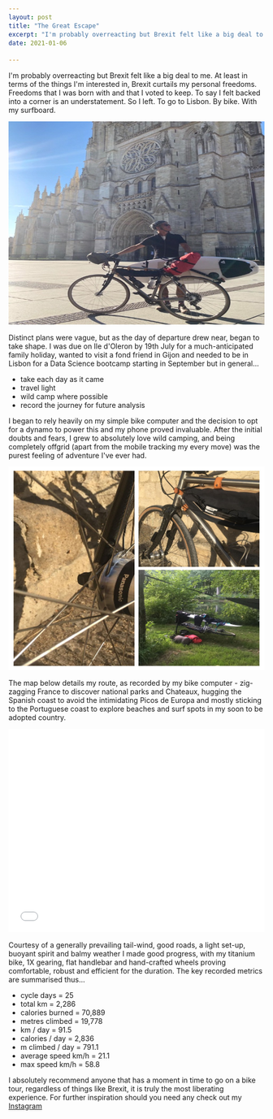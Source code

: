 ```yaml
---
layout: post
title: "The Great Escape"
excerpt: "I'm probably overreacting but Brexit felt like a big deal to me..."
date: 2021-01-06

---
```


I'm probably overreacting but Brexit felt like a big deal to me. At least in terms of the things I'm interested in, Brexit curtails my personal freedoms. Freedoms that I was born with and that I voted to keep. To say I felt backed into a corner is an understatement. So I left. To go to Lisbon. By bike. With my surfboard.

<p align='center'>
  <img src='/assets/bordeaux.jpg' height="400" width=100%/>
</p>

Distinct plans were vague, but as the day of departure drew near, began to take shape. I was due on Ile d'Oleron by 19th July for a much-anticipated family holiday, wanted to visit a fond friend in Gijon and needed to be in Lisbon for a Data Science bootcamp starting in September but in general...

  * take each day as it came
  * travel light
  * wild camp where possible
  * record the journey for future analysis

I began to rely heavily on my simple bike computer and the decision to opt for a dynamo to power this and my phone proved invaluable. After the initial doubts and fears, I grew to absolutely love wild camping, and being completely offgrid (apart from the mobile tracking my every move) was the purest feeling of adventure I've ever had.

<p align='center'>
  <img src='/assets/dynamo-collage.jpg' height="400" width=100%/>
</p>

The map below details my route, as recorded by my bike computer - zig-zagging France to discover national parks and Chateaux, hugging the Spanish coast to avoid the intimidating Picos de Europa and mostly sticking to the Portuguese coast to explore beaches and surf spots in my soon to be adopted country.

<div class="iframe-holder">
    <iframe src="/assets/osm.html" loading="lazy" frameborder="0" height="400" width="100%"></iframe>
</div>

Courtesy of a generally prevailing tail-wind, good roads, a light set-up, buoyant spirit and balmy weather I made good progress, with my titanium bike, 1X gearing, flat handlebar and hand-crafted wheels proving comfortable, robust and efficient for the duration. The key recorded metrics are summarised thus...

  * cycle days = 25
  * total km = 2,286
  * calories burned = 70,889
  * metres climbed = 19,778
  * km / day = 91.5
  * calories / day = 2,836
  * m climbed / day = 791.1
  * average speed km/h = 21.1
  * max speed km/h = 58.8

I absolutely recommend anyone that has a moment in time to go on a bike tour, regardless of things like Brexit, it is truly the most liberating experience. For further inspiration should you need any check out my [Instagram](https://www.instagram.com/data_scapes/)